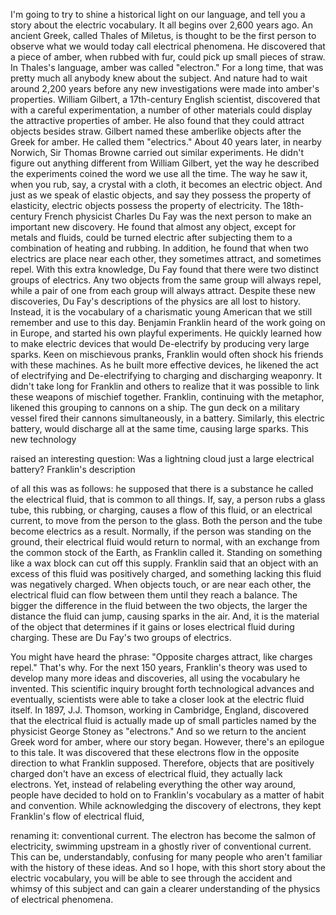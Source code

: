 
I&#39;m going to try to shine
a historical light on our language,
and tell you a story
about the electric vocabulary.
It all begins over 2,600 years ago.
An ancient Greek,
called Thales of Miletus,
is thought to be
the first person to observe
what we would today call
electrical phenomena.
He discovered that a piece
of amber, when rubbed with fur,
could pick up small pieces of straw.
In Thales&#39;s language,
amber was called &quot;electron.&quot;
For a long time, that was pretty much
all anybody knew about the subject.
And nature had to wait around 2,200 years
before any new investigations were made
into amber&#39;s properties.
William Gilbert, a 17th-century
English scientist,
discovered that with a careful
experimentation,
a number of other materials
could display the attractive
properties of amber.
He also found that they could
attract objects besides straw.
Gilbert named these amberlike objects
after the Greek for amber.
He called them &quot;electrics.&quot;
About 40 years later, in nearby Norwich,
Sir Thomas Browne carried out
similar experiments.
He didn&#39;t figure out anything
different from William Gilbert,
yet the way he described the experiments
coined the word we use all the time.
The way he saw it, when you rub,
say, a crystal with a cloth,
it becomes an electric object.
And just as we speak of elastic objects,
and say they possess
the property of elasticity,
electric objects possess
the property of electricity.
The 18th-century French
physicist Charles Du Fay
was the next person
to make an important new discovery.
He found that almost any object,
except for metals and fluids,
could be turned electric
after subjecting them to a combination
of heating and rubbing.
In addition, he found that when
two electrics are place near each other,
they sometimes attract,
and sometimes repel.
With this extra knowledge,
Du Fay found that there were
two distinct groups of electrics.
Any two objects from the same group
will always repel,
while a pair of one from each group
will always attract.
Despite these new discoveries,
Du Fay&#39;s descriptions of the physics
are all lost to history.
Instead, it is the vocabulary
of a charismatic young American
that we still remember
and use to this day.
Benjamin Franklin heard
of the work going on in Europe,
and started his own playful experiments.
He quickly learned
how to make electric devices
that would De-electrify
by producing very large sparks.
Keen on mischievous pranks,
Franklin would often shock
his friends with these machines.
As he built more effective devices,
he likened the act of electrifying
and De-electrifying
to charging and discharging weaponry.
It didn&#39;t take long for Franklin
and others to realize
that it was possible to link
these weapons of mischief together.
Franklin, continuing with the metaphor,
likened this grouping
to cannons on a ship.
The gun deck on a military vessel
fired their cannons
simultaneously, in a battery.
Similarly, this electric battery,
would discharge all at the same time,
causing large sparks.
This new technology

raised an interesting question:
Was a lightning cloud
just a large electrical battery?
Franklin&#39;s description

of all this was as follows:
he supposed that there is a substance
he called the electrical fluid,
that is common to all things.
If, say, a person rubs a glass tube,
this rubbing, or charging,
causes a flow of this fluid,
or an electrical current,
to move from the person to the glass.
Both the person and the tube
become electrics as a result.
Normally, if the person
was standing on the ground,
their electrical fluid
would return to normal,
with an exchange from the common
stock of the Earth,
as Franklin called it.
Standing on something like a wax block
can cut off this supply.
Franklin said that an object
with an excess of this fluid
was positively charged,
and something lacking this fluid
was negatively charged.
When objects touch,
or are near each other,
the electrical fluid can flow between them
until they reach a balance.
The bigger the difference in the fluid
between the two objects,
the larger the distance
the fluid can jump,
causing sparks in the air.
And, it is the material of the object
that determines if it gains
or loses electrical fluid
during charging.
These are Du Fay&#39;s two
groups of electrics.

You might have heard the phrase:
&quot;Opposite charges attract,
like charges repel.&quot;
That&#39;s why.
For the next 150 years,
Franklin&#39;s theory was used to develop
many more ideas and discoveries,
all using the vocabulary he invented.
This scientific inquiry
brought forth technological advances
and eventually, scientists were able
to take a closer look
at the electric fluid itself.
In 1897, J.J. Thomson,
working in Cambridge, England,
discovered that the electrical fluid
is actually made up of small particles
named by the physicist
George Stoney as &quot;electrons.&quot;
And so we return to the ancient
Greek word for amber,
where our story began.
However, there&#39;s an epilogue to this tale.
It was discovered
that these electrons flow
in the opposite direction
to what Franklin supposed.
Therefore, objects
that are positively charged
don&#39;t have an excess of electrical fluid,
they actually lack electrons.
Yet, instead of relabeling
everything the other way around,
people have decided
to hold on to Franklin&#39;s vocabulary
as a matter of habit and convention.
While acknowledging
the discovery of electrons,
they kept Franklin&#39;s flow
of electrical fluid,

renaming it: conventional current.
The electron has become
the salmon of electricity,
swimming upstream in a ghostly river
of conventional current.
This can be, understandably,
confusing for many people
who aren&#39;t familiar
with the history of these ideas.
And so I hope,
with this short story
about the electric vocabulary,
you will be able to see
through the accident
and whimsy of this subject
and can gain a clearer understanding
of the physics of electrical phenomena.
